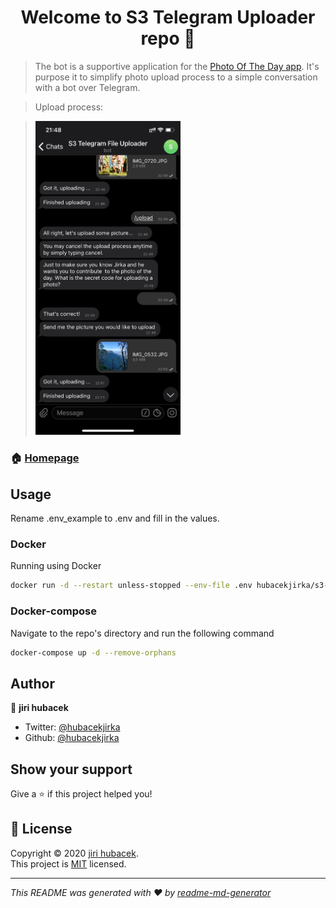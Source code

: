<h1 align="center">Welcome to S3 Telegram Uploader repo 👋</h1>

> The bot is a supportive application for the [Photo Of The Day app](https://github.com/hubacekjirka/dailyPhotoTwitterBot). It's purpose it to simplify photo upload process to a simple conversation with a bot over Telegram.

> Upload process: 

> <img src="https://raw.githubusercontent.com/hubacekjirka/s3TelegramUploader/docker-compose/bot.jpeg" width="50%" height="50%"/>

### 🏠 [Homepage](http://blog.hubacek.uk)

## Usage
Rename .env_example to .env and fill in the values.


### Docker
Running using Docker
```sh
docker run -d --restart unless-stopped --env-file .env hubacekjirka/s3-telegram-uploader:latest
```

### Docker-compose
Navigate to the repo's directory and run the following command
```sh
docker-compose up -d --remove-orphans
```

## Author

👤 **jiri hubacek**

* Twitter: [@hubacekjirka](https://twitter.com/hubacekjirka)
* Github: [@hubacekjirka](https://github.com/hubacekjirka)


## Show your support

Give a ⭐️ if this project helped you!

## 📝 License

Copyright © 2020 [jiri hubacek](https://github.com/hubacekjirka).<br />
This project is [MIT](https://github.com/hubacekjirka/dailyPhotoTwitterBot/blob/master/LICENSE) licensed.

***
_This README was generated with ❤️ by [readme-md-generator](https://github.com/kefranabg/readme-md-generator)_
